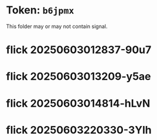 # Token: `b6jpmx`

This folder may or may not contain signal.
# flick 20250603012837-90u7
# flick 20250603013209-y5ae
# flick 20250603014814-hLvN
# flick 20250603220330-3Ylh
